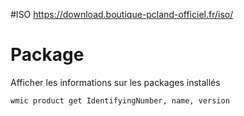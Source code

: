 #ISO
https://download.boutique-pcland-officiel.fr/iso/

# Package 
Afficher les informations sur les packages installés
```bash
wmic product get IdentifyingNumber, name, version
```
